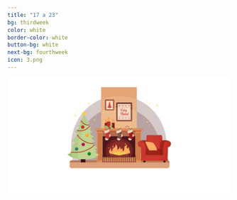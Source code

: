 ```yaml
---
title: "17 a 23"
bg: thirdweek
color: white
border-color: white
button-bg: white
next-bg: fourthweek
icon: 3.png
---
```


![dezembro_solidario](img/feriasnatal.png)
